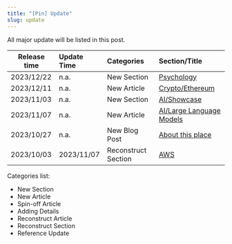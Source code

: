 ```yaml
---
title: "[Pin] Update"
slug: update
---
```


All major update will be listed in this post.

| Release time | Update Time | Categories | Section/Title |
| --- | :-- | :-- | :-- |
| 2023/12/22 | n.a. | New Section | [Psychology](/other/psychology/) | 
| 2023/12/11 | n.a. | New Article | [Crypto/Ethereum](/crypto/development/eth/) |
| 2023/11/03 | n.a. | New Section | [AI/Showcase](/ai/showcase/) |  
| 2023/11/07 | n.a. | New Article | [AI/Large Language Models](/ai/news/llms/) |
| 2023/10/27 | n.a. | New Blog Post | [About this place](/blog/hello-world/) |
| 2023/10/03 | 2023/11/07 | Reconstruct Section | [AWS](/aws/) | 

<!-- truncate -->

Categories list:

- New Section
- New Article
- Spin-off Article  
- Adding Details
- Reconstruct Article
- Reconstruct Section
- Reference Update